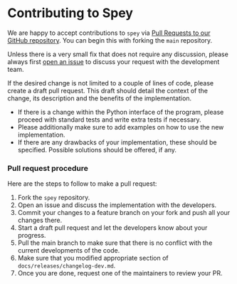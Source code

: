 # Contributing to Spey

We are happy to accept contributions to `spey` via
  [Pull Requests to our GitHub repository](https://github.com/SpeysideHEP/spey/pulls).
You can begin this with forking the `main` repository.

Unless there is a very small fix that does not require any discussion, please
always first [open an issue](https://github.com/SpeysideHEP/spey/issues/new/choose)
to discuss your request with the development team.

If the desired change is not limited to a couple of lines of code, please create
a draft pull request. This draft should detail the context of the change, its
description and the benefits of the implementation.
 - If there is a change within the Python interface of the program, please
   proceed with standard tests and write extra tests if necessary.
 - Please additionally make sure to add examples on how to use the new
   implementation.
- If there are any drawbacks of your implementation, these should be specified.
  Possible solutions should be offered, if any.

### Pull request procedure
Here are the steps to follow to make a pull request:
1. Fork the `spey` repository.
2. Open an issue and discuss the implementation with the developers.
3. Commit your changes to a feature branch on your fork and push all your
   changes there.
4. Start a draft pull request and let the developers know about your
   progress.
5. Pull the main branch to make sure that there is no
   conflict with the current developments of the code.
6. Make sure that you modified appropriate section of 
   `docs/releases/changelog-dev.md`.
7. Once you are done, request one of the maintainers to review your PR.
